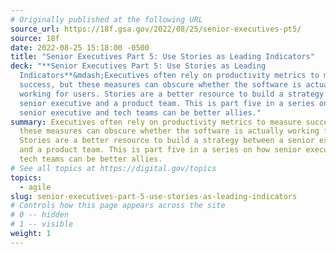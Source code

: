 ```yaml
---
# Originally published at the following URL
source_url: https://18f.gsa.gov/2022/08/25/senior-executives-pt5/
source: 18f
date: 2022-08-25 15:18:00 -0500
title: "Senior Executives Part 5: Use Stories as Leading Indicators"
deck: "**Senior Executives Part 5: Use Stories as Leading
  Indicators**&mdash;Executives often rely on productivity metrics to measure
  success, but these measures can obscure whether the software is actually
  working for users. Stories are a better resource to build a strategy between a
  senior executive and a product team. This is part five in a series on how
  senior executive and tech teams can be better allies."
summary: Executives often rely on productivity metrics to measure success, but
  these measures can obscure whether the software is actually working for users.
  Stories are a better resource to build a strategy between a senior executive
  and a product team. This is part five in a series on how senior executive and
  tech teams can be better allies.
# See all topics at https://digital.gov/topics
topics:
  - agile
slug: senior-executives-part-5-use-stories-as-leading-indicators
# Controls how this page appears across the site
# 0 -- hidden
# 1 -- visible
weight: 1
---
```

